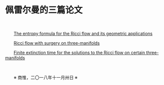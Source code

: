 # 佩雷尔曼的三篇论文

&emsp;&emsp;

&emsp;&emsp;[The entropy formula for the Ricci flow and its geometric applications](https://arxiv.org/abs/math/0211159)

&emsp;&emsp;[Ricci flow with surgery on three-manifolds](https://arxiv.org/abs/math/0303109)

&emsp;&emsp;[Finite extinction time for the solutions to the Ricci flow on certain three-manifolds](https://arxiv.org/abs/math/0307245)

&emsp;&emsp;

&emsp;&emsp;※ 商惟，二〇一八年十一月卅日 ※